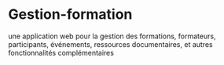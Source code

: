 # Gestion-formation
 une application web pour la gestion  des formations, formateurs, participants, événements, ressources documentaires, et autres  fonctionnalités complémentaires
